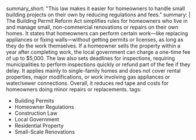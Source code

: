 summary_short: "This law makes it easier for homeowners to handle small building projects on their own by reducing regulations and fees."
summary: |
  The Building Permit Reform Act simplifies rules for homeowners who live in and manage small, non-commercial renovations or repairs on their own homes. It states that homeowners can perform certain work—like replacing appliances or fixing walls—without getting permits or licenses, as long as they do the work themselves. If a homeowner sells the property within a year after completing work, the local government can charge a one-time fee of up to $5,000. The law also sets deadlines for inspections, requiring municipalities to perform inspections quickly or refund part of the fee if they delay. It applies mainly to single-family homes and does not cover rental properties, major modifications, or work involving gas appliances or water/sewer connections. Overall, it reduces red tape and costs for homeowners doing minor repairs or replacements.
tags:
  - Building Permits
  - Homeowner Regulations
  - Construction Law
  - Local Government
  - Residential Property
  - Small-Scale Renovations
